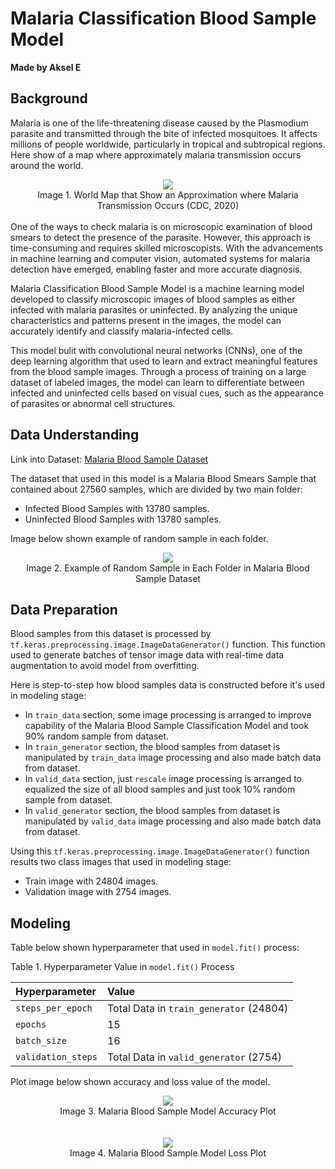 # Malaria Classification Blood Sample Model

**Made by Aksel E**

## Background

Malaria is one of the life-threatening disease caused by the Plasmodium parasite and transmitted through the bite of infected mosquitoes. It affects millions of people worldwide, particularly in tropical and subtropical regions. Here show of a map where approximately malaria transmission occurs around the world.

<div align= "center">
  <img src="https://github.com/akselea/Malaria-Classification-Image/assets/116968275/da3bfd13-2ba2-4fe6-997a-03d8aba85ec1">
</div>

<div align= "center">
  Image 1. World Map that Show an Approximation where Malaria Transmission Occurs (CDC, 2020)
</div>

<br>
One of the ways to check malaria is on microscopic examination of blood smears to detect the presence of the parasite. However, this approach is time-consuming and requires skilled microscopists. With the advancements in machine learning and computer vision, automated systems for malaria detection have emerged, enabling faster and more accurate diagnosis.

Malaria Classification Blood Sample Model is a machine learning model developed to classify microscopic images of blood samples as either infected with malaria parasites or uninfected. By analyzing the unique characteristics and patterns present in the images, the model can accurately identify and classify malaria-infected cells.

This model bulit with convolutional neural networks (CNNs), one of the deep learning algorithm that used to learn and extract meaningful features from the blood sample images. Through a process of training on a large dataset of labeled images, the model can learn to differentiate between infected and uninfected cells based on visual cues, such as the appearance of parasites or abnormal cell structures.

## Data Understanding

Link into Dataset: [Malaria Blood Sample Dataset](https://www.kaggle.com/datasets/iarunava/cell-images-for-detecting-malaria)

The dataset that used in this model is a Malaria Blood Smears Sample that contained about 27560 samples, which are divided by two main folder:
- Infected Blood Samples with 13780 samples.
- Uninfected Blood Samples with 13780 samples.

Image below shown example of random sample in each folder.

<div align= "center">
  <img src="https://github.com/akselea/Malaria-Classification-Image/assets/116968275/2932b190-9012-459e-af56-c711ccce0aa0">
</div>

<div align= "center">
  Image 2. Example of Random Sample in Each Folder in Malaria Blood Sample Dataset
</div>

## Data Preparation

Blood samples from this dataset is processed by `tf.keras.preprocessing.image.ImageDataGenerator()` function. This function used to generate batches of tensor image data with real-time data augmentation to avoid model from overfitting.

Here is step-to-step how blood samples data is constructed before it's used in modeling stage:

- In `train_data` section, some image processing is arranged to improve capability of the Malaria Blood Sample Classification Model and took 90% random sample from dataset.
- In `train_generator` section, the blood samples from dataset is manipulated by `train_data` image processing and also made batch data from dataset.
- In `valid_data` section, just `rescale` image processing is arranged to equalized the size of all blood samples and just took 10% random sample from dataset.
- In `valid_generator` section, the blood samples from dataset is manipulated by `valid_data` image processing and also made batch data from dataset.

Using this `tf.keras.preprocessing.image.ImageDataGenerator()` function results two class images that used in modeling stage:

- Train image with 24804 images.
- Validation image with 2754 images.

## Modeling

Table below shown hyperparameter that used in `model.fit()` process:

Table 1. Hyperparameter Value in `model.fit()` Process

|   Hyperparameter   |                  Value                  |
|:-------------------|:----------------------------------------|
| `steps_per_epoch`  | Total Data in `train_generator` (24804) |
| `epochs`           |                    15                   |
| `batch_size`       |                    16                   |
| `validation_steps` |  Total Data in `valid_generator` (2754) |

Plot image below shown accuracy and loss value of the model.

<div align= "center">
  <img src="https://github.com/akselea/Malaria-Classification-Image/assets/116968275/f7ab7c71-db5b-459f-8187-4508e99cc46e">
</div>

<div align= "center">
  Image 3. Malaria Blood Sample Model Accuracy Plot
</div>

<br>
<br>

<div align= "center">
  <img src="https://github.com/akselea/Malaria-Classification-Image/assets/116968275/63f2ef60-4180-4087-96ee-6540bf298d3c">
</div>

<div align= "center">
  Image 4. Malaria Blood Sample Model Loss Plot
</div>
